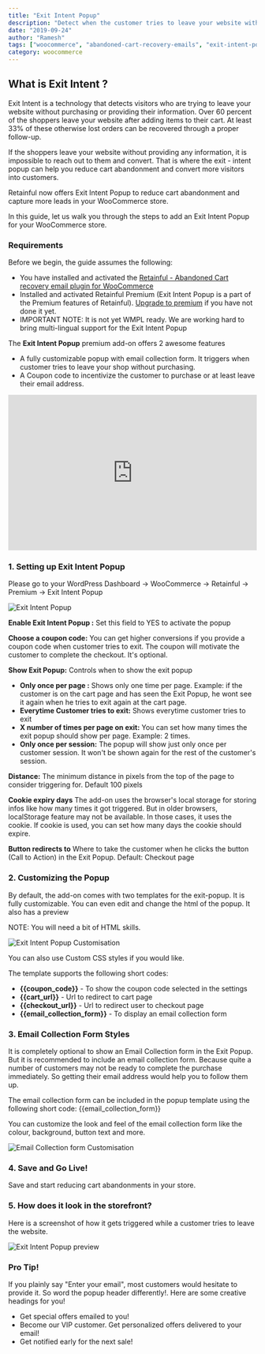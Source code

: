 ```yaml
---
title: "Exit Intent Popup"
description: "Detect when the customer tries to leave your website without purchasing and reduce cart abandonment"
date: "2019-09-24"
author: "Ramesh"
tags: ["woocommerce", "abandoned-cart-recovery-emails", "exit-intent-popup", "exit-popup"]
category: woocommerce
---
```


## What is Exit Intent ?

Exit Intent is a technology that detects visitors who are trying to leave your website without purchasing or providing their information. Over 60 percent of the shoppers leave your website after adding items to their cart. At least 33% of these otherwise lost orders can be recovered through a proper follow-up. 

If the shoppers leave your website without providing any information, it is impossible to reach out to them and convert. That is where the exit - intent popup can help you reduce cart abandonment and convert more visitors into customers.

Retainful now offers Exit Intent Popup to reduce cart abandonment and capture more leads in your WooCommerce store.

In this guide, let us walk you through the steps to add an Exit Intent Popup for your WooCommerce store.

### Requirements
Before we begin, the guide assumes the following:

- You have installed and activated the [Retainful - Abandoned Cart recovery email plugin for WooCommerce](https://www.retainful.com/features/woocommerce)
- Installed and activated Retainful Premium (Exit Intent Popup is a part of the Premium features of Retainful). [Upgrade to premium](https://app.retainful.com) if you have not done it yet.
- IMPORTANT NOTE: It is not yet WMPL ready. We are working hard to bring multi-lingual support for the Exit Intent Popup

The **Exit Intent Popup** premium add-on offers 2 awesome features

- A fully customizable popup with email collection form. It triggers when customer tries to leave your shop without purchasing.
- A Coupon code to incentivize the customer to purchase or at least leave their email address.

<div style="position: relative; padding-bottom: 62.5%; height: 0;"><iframe src="https://www.loom.com/embed/bfdd1cbd6e8641c79dab43fcc926a586" frameborder="0" webkitallowfullscreen mozallowfullscreen allowfullscreen style="position: absolute; top: 0; left: 0; width: 100%; height: 100%;"></iframe></div>

### 1. Setting up Exit Intent Popup

Please go to your WordPress Dashboard -> WooCommerce -> Retainful -> Premium -> Exit Intent Popup

![Exit Intent Popup](https://raw.githubusercontent.com/retainful/site-images/master/docs/exit-popup/exit-popup-basic-settings-min.png)

**Enable Exit Intent Popup :** Set this field to YES to activate the popup

**Choose a coupon code:** You can get higher conversions if you provide a coupon code when customer tries to exit. The coupon will motivate the customer to complete the checkout. It's optional.


**Show Exit Popup:** Controls when to show the exit popup 

- **Only once per page :** Shows only one time per page. Example: if the customer is on the cart page and has seen the Exit Popup, he wont see it again when he tries to exit again at the cart page.
- **Everytime Customer tries to exit:** Shows everytime customer tries to exit
- **X number of times per page on exit:** You can set how many times the exit popup should show per page. Example: 2 times. 
- **Only once per session:** The popup will show just only once per customer session. It won't be shown again for the rest of the customer's session.

**Distance:** The minimum distance in pixels from the top of the page to consider triggering for. Default 100 pixels

**Cookie expiry days** The add-on uses the browser's local storage for storing infos like how many times it got triggered. But in older browsers, localStorage feature may not be available. In those cases, it uses the cookie. If cookie is used, you can set how many days the cookie should expire.

**Button redirects to** Where to take the customer when he clicks the button (Call to Action) in the Exit Popup. Default: Checkout page

### 2. Customizing the Popup

By default, the add-on comes with two templates for the exit-popup. It is fully customizable. You can even edit and change the html of the popup. It also has a preview

NOTE: You will need a bit of HTML skills.

![Exit Intent Popup Customisation](https://raw.githubusercontent.com/retainful/site-images/master/docs/exit-popup/exit-popup-template-min.png)

You can also use Custom CSS styles if you would like.

The template supports the following short codes:

- **{{coupon_code}}** - To show the coupon code selected in the settings
- **{{cart_url}}** - Url to redirect to cart page
- **{{checkout_url}}** - Url to redirect user to checkout page
- **{{email_collection_form}}** - To display an email collection form


### 3. Email Collection Form Styles

It is completely optional to show an Email Collection form in the Exit Popup. But it is recommended to include an email collection form. Because quite a number of customers may not be ready to complete the purchase immediately. So getting their email address would help you to follow them up.

The email collection form can be included in the popup template using the following short code: {{email_collection_form}}

You can customize the look and feel of the email collection form like the colour, background, button text and more.

![Email Collection form Customisation](https://raw.githubusercontent.com/retainful/site-images/master/docs/exit-popup/exit-popup-email-form-settings-min.png)

### 4. Save and Go Live!

Save and start reducing cart abandonments in your store.

### 5. How does it look in the storefront?

Here is a screenshot of how it gets triggered while a customer tries to leave the website.

![Exit Intent Popup preview](https://raw.githubusercontent.com/retainful/site-images/master/docs/exit-popup/exit-intent-popup-min.png)


### Pro Tip!
If you plainly say "Enter your email", most customers would hesitate to provide it.
So word the popup header differently!. Here are some creative headings for you!

- Get special offers emailed to you!
- Become our VIP customer. Get personalized offers delivered to your email!
- Get notified early for the next sale!

